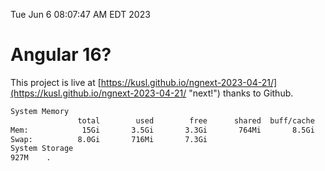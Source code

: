 Tue Jun  6 08:07:47 AM EDT 2023

# Angular 16?


This project is live at [https://kusl.github.io/ngnext-2023-04-21/](https://kusl.github.io/ngnext-2023-04-21/ "next!") thanks to Github.

```bash
System Memory
               total        used        free      shared  buff/cache   available
Mem:            15Gi       3.5Gi       3.3Gi       764Mi       8.5Gi        10Gi
Swap:          8.0Gi       716Mi       7.3Gi
System Storage
927M	.

